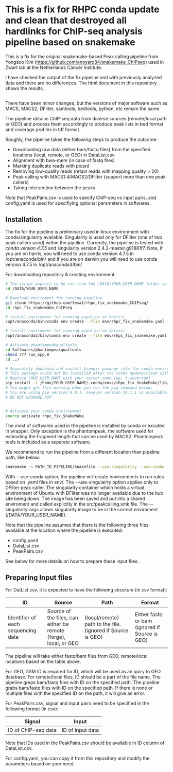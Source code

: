 # This is a fix for RHPC conda update and clean that destroyed all hardlinks for ChIP-seq analysis pipeline based on snakemake



This is a fix for the original snakemake-based Peak calling pipeline from Yongsoo Kim 
(https://github.com/anoyaro84/snakemake_ChIPseq) used in Zwart lab at the Netherlands Cancer Institute.

I have checked the output of the fix pipeline and with previously analyzed data and there are no differences. The html document in this repository shows the results.

##

There have been minor changes, but the versions of major software such as MACS, MACS2, DFilter, samtools, bedtools, python, etc remain the same.

The pipeline obtains ChIP-seq data from diverse sources (remote/local path or GEO) and process them accordingly to produce peak lists in bed format and coverage profiles in tdf format.

Roughly, the pipeline takes the following steps to produce the outcome:

- Downloading raw data (either bam/fastq files) from the specified locations (local, remote, or GEO) in DataList.csv
- Alignment with bwa-mem (in case of fastq files)
- Marking duplicate reads with picard
- Removing low-quality reads (retain reads with mapping quality > 20)
- Peak calling with MACS1.4/MACS2/DFilter (support more than one peak callers)
- Taking intersection between the peaks

Note that PeakPairs.csv is used to specify ChIP-seq vs input pairs, and config.yaml is used for specifiying optional parameters in softwares.

## Installation ##


The fix for the pipeline is preliminary used in linux environment with conda/singularity available. Singularity is used  only for DFilter (one of two peak callers used) within the pipeline. Currently, the pipeline is tested with *conda version 4.7.5* and singularity version 2.4.2-master.g91881f7. Note, if you are on harris, you will need to use conda version 4.7.5 in /opt/anaconda/bin/ and if you are on darwin you will need to use conda version 4.7.5 in /opt/anaconda3/bin/

For downloading repository & creating environment:

```bash
# The script expects to be run from the /DATA/YOUR_USER_NAME folder so first move into that folder (eg. t.severson).
cd /DATA/YOUR_USER_NAME

# Download enviroment for running pipeline
git clone https://github.com/tesa1/rhpc_fix_snakemake_ChIPseq/
cd rhpc_fix_snakemake_ChIPseq

# install enviroment for running pipeline on harris:
/opt/anaconda/bin/conda env create --file env/rhpc_fix_snakemake.yaml

# install enviroment for running pipeline on darwin:
/opt/anaconda3/bin/conda env create --file env/rhpc_fix_snakemake.yaml

# Activate phantompeakqualtools
cd Softwares/phantompeakqualtools
chmod 777 run_spp.R
cd ../

# Separately download and install bioepic package into the conda environment just created. 
# This package could not be installed after the conda update/clean with pip from within the conda enviroment it must be installed explicitly
# Replace YOUR_USER_NAME with your server name (eg. t.severson)
pip install -t /home/YOUR_USER_NAME/.conda/envs/rhpc_fix_SnakeMake/lib/python3.6/site-packages/ bioepic==0.2.5
# You might get this warning when you run the pip command below: 
# You are using pip version 9.0.1, however version 19.1.1 is available. You should consider upgrading pip via the 'pip install --upgrade pip' command. 
# DO NOT UPGRADE PIP


# Activate your conda environment
source activate rhpc_fix_SnakeMake

```


The most of softwares used in the pipeline is installed by conda or excuted in wrapper.
Only exception is the phantompeak, the software used for estimating the fragment length that can be used by MACS2.
Phantompeak tools is included as a separate software.

We recommend to run the pipeline from a different location than pipeline path, like below:

```bash
snakemake -s PATH_TO_PIPELINE/Snakefile --use-singularity --use-conda --cores=20 -p --singularity-args="-B /DATA:/DATA" &> run.log
```

With --use-conda option, the pipeline will create environments to run rules based on .yaml files in env/.
The --use-singulairty option applies only to DFilter peak caller. The singularity container which holds a virtual environment of Ubuntu with DFilter was no longer available due to the hub site being down. The image has been saved and put into a shared enviroment and called explicitly in the src/peakcalling.smk file. The --singularity-args allows singularity image to be in the correct enviroment (/DATA/YOUR_USER_NAME).


Note that the pipeline assumes that there is the following three files available at the location where the pipeline is executed:
- config.yaml
- DataList.csv
- PeakPairs.csv

See below for more details on how to prepare these input files.

## Preparing Input files ##

For DatList.csv, it is expected to have the following structure (in csv format):


| ID | Source | Path | Format |
| ------------- | ------------- | ------------- | ------------- |
| Identifier of each sequencing data | Source of the files, can either be remote (forge), local, or GEO | (local/remote) path to the file. (ignored if Source is GEO) | Either fastq or bam (ignored if Source is GEO) |


The pipeline will take either fastq/bam files from GEO, remote/local locations based on the table above.

For GEO, GSM ID is required for ID, which will be used as an quiry to GEO database. For remote/local files, ID should be a part of the file name. The pipeline greps bam/fastq files with ID on the specified path. The pipeline grabs bam/fastq files with ID on the specified path. If there is none or multiple files with the specified ID on the path, it will give an error.


For PeakPairs.csv, signal and input pairs need to be specified in the following format (in csv):

| Signal | Input |
| ------------- | ------------- |
| ID of ChIP-seq data | ID of Input data |


Note that IDs used in the PeakPairs.csv should be available in ID column of DataList.csv.


For config.yaml, you can copy it from this repository and modify the parameters based on your need.



